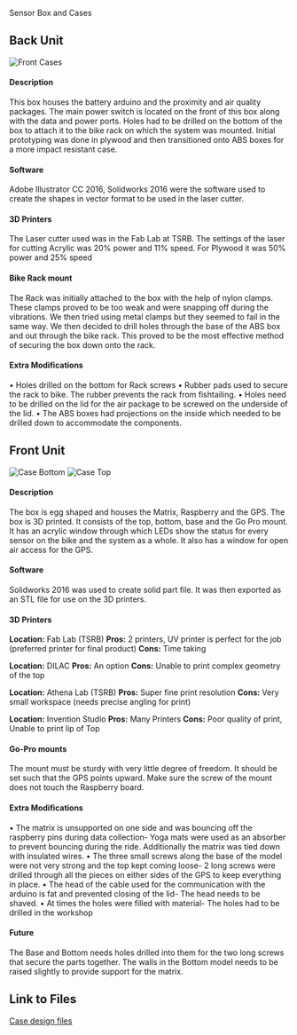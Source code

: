 ﻿Sensor Box and Cases
## **Back Unit**
![Front Cases](https://github.com/cledantec/Cycle-Atlanta-SLaB/blob/master/images/Front_iterations.PNG?raw=true)
#### Description 
This box houses the battery arduino and the proximity and air quality packages. The main power switch is located on the front of this box along with the data and power ports. Holes had to be drilled on the bottom of the box to attach it to the bike rack on which the system was mounted.
Initial prototyping was done in plywood and then transitioned onto ABS boxes for a more impact resistant case.
#### Software
Adobe Illustrator CC 2016, Solidworks 2016 were the software used to create the shapes in vector format to be used in the laser cutter.
#### 3D Printers
The Laser cutter used was in the Fab Lab at TSRB. The settings of the laser for cutting Acrylic was 20% power and 11% speed. For Plywood it was 50% power and 25% speed
#### Bike Rack mount
The Rack was initially attached to the box with the help of nylon clamps. These clamps proved to be too weak and were snapping off during the vibrations. We then tried using metal clamps but they seemed to fail in the same way. We then decided to drill holes through the base of the ABS box and out through the bike rack. This proved to be the most effective method of securing the box down onto the rack.
#### Extra Modifications
•	Holes drilled on the bottom for Rack screws
•	Rubber pads used to secure the rack to bike. The rubber prevents the rack from fishtailing.
•	Holes need to be drilled on the lid for the air package to be screwed on the underside of the lid.
•	The ABS boxes had projections on the inside which needed to be drilled down to accommodate the components.




## **Front Unit** 
![Case Bottom](https://github.com/cledantec/Cycle-Atlanta-SLaB/blob/master/images/MatrixCaseBottom.JPG?raw=true)
![Case Top](https://github.com/cledantec/Cycle-Atlanta-SLaB/blob/master/images/MatrixCaseTop.JPG?raw=true)
#### Description
The box is egg shaped and houses the Matrix, Raspberry and the GPS. The box is 3D printed. It consists of the top, bottom, base and the Go Pro mount. It has an acrylic window through which LEDs show the status for every sensor on the bike and the system as a whole.  It also has a window for open air access for the GPS.
#### Software
Solidworks 2016 was used to create solid part file. It was then exported as an STL file for use on the 3D printers.
#### 3D Printers
**Location:** Fab Lab (TSRB)
**Pros:** 2 printers, UV printer is perfect for the job (preferred printer for final product)
**Cons:** Time taking

**Location:** DILAC
**Pros:** An option
**Cons:** Unable to print complex geometry of the top 

**Location:** Athena Lab (TSRB)
**Pros:** Super fine print resolution
**Cons:** Very small workspace (needs precise angling for print)

**Location:** Invention Studio
**Pros:** Many Printers
**Cons:** Poor quality of print, Unable to print lip of Top

#### Go-Pro mounts
The mount must be sturdy with very little degree of freedom. It should be set such that the GPS points upward.  Make sure the screw of the mount does not touch the Raspberry board.
#### Extra Modifications
•	The matrix is unsupported on one side and was bouncing off the raspberry pins during data collection- Yoga mats were used as an absorber to prevent bouncing during the ride. Additionally the matrix was tied down with insulated wires.
•	The three small screws along the base of the model were not very strong and the top kept coming loose- 2 long screws were drilled through all the pieces on either sides of the GPS to keep everything in place.
•	The head of the cable used for the communication with the arduino is  fat and prevented closing of the lid- The head needs to be shaved.
•	At times the holes were filled with material- The holes had to be drilled in the workshop
#### Future
The Base and Bottom needs holes drilled into them for the two long screws that secure the parts together.
The walls in the Bottom model needs to be raised slightly to provide support for the matrix.

## Link to Files
[Case design files](https://github.com/cledantec/Cycle-Atlanta-SLaB/tree/master/DSSG2017_Case_Design)



